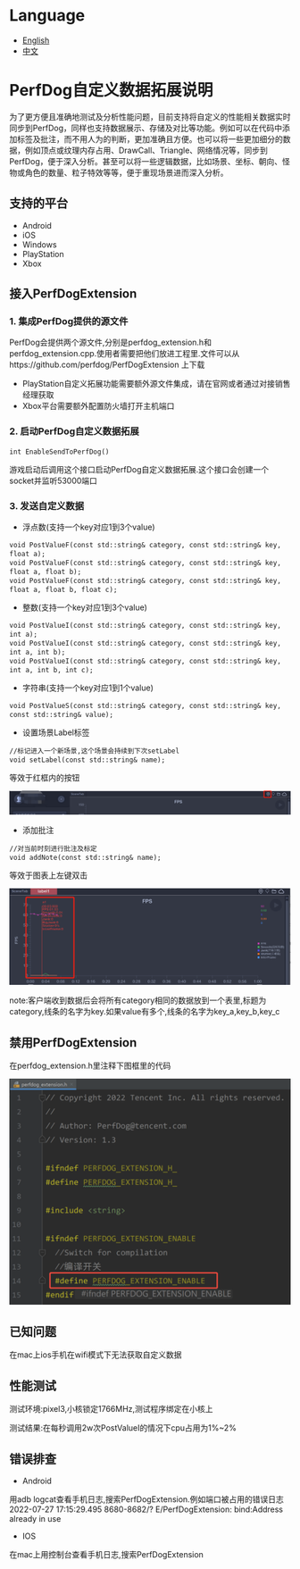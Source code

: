 # Language
- [English](README.md)
- [中文](README_zh.md)

# PerfDog自定义数据拓展说明

为了更方便且准确地测试及分析性能问题，目前支持将自定义的性能相关数据实时同步到PerfDog，同样也支持数据展示、存储及对比等功能。例如可以在代码中添加标签及批注，而不用人为的判断，更加准确且方便。也可以将一些更加细分的数据，例如顶点或纹理内存占用、DrawCall、Triangle、网络情况等，同步到PerfDog，便于深入分析。甚至可以将一些逻辑数据，比如场景、坐标、朝向、怪物或角色的数量、粒子特效等等，便于重现场景进而深入分析。

## 支持的平台
- Android
- iOS
- Windows
- PlayStation
- Xbox

## 接入PerfDogExtension

### 1. 集成PerfDog提供的源文件

PerfDog会提供两个源文件,分别是perfdog_extension.h和perfdog_extension.cpp.使用者需要把他们放进工程里.文件可以从https://github.com/perfdog/PerfDogExtension 上下载
- PlayStation自定义拓展功能需要额外源文件集成，请在官网或者通过对接销售经理获取
- Xbox平台需要额外配置防火墙打开主机端口

### 2. 启动PerfDog自定义数据拓展

```
int EnableSendToPerfDog()
```

游戏启动后调用这个接口启动PerfDog自定义数据拓展.这个接口会创建一个socket并监听53000端口

### 3. 发送自定义数据

- 浮点数(支持一个key对应1到3个value)
```
void PostValueF(const std::string& category, const std::string& key, float a);
void PostValueF(const std::string& category, const std::string& key, float a, float b);
void PostValueF(const std::string& category, const std::string& key, float a, float b, float c);
```

- 整数(支持一个key对应1到3个value)
```
void PostValueI(const std::string& category, const std::string& key, int a);
void PostValueI(const std::string& category, const std::string& key, int a, int b);
void PostValueI(const std::string& category, const std::string& key, int a, int b, int c);
```

- 字符串(支持一个key对应1到1个value)
```
void PostValueS(const std::string& category, const std::string& key, const std::string& value);
```

- 设置场景Label标签

```
//标记进入一个新场景,这个场景会持续到下次setLabel
void setLabel(const std::string& name);
```

等效于红框内的按钮

![](https://github.com/perfdog/PerfDogExtension/raw/master/img/img1.png)

- 添加批注

```
//对当前时刻进行批注及标定
void addNote(const std::string& name);
```

等效于图表上左键双击

![](https://github.com/perfdog/PerfDogExtension/raw/master/img/img2.png)

note:客户端收到数据后会将所有category相同的数据放到一个表里,标题为category,线条的名字为key.如果value有多个,线条的名字为key_a,key_b,key_c

## 禁用PerfDogExtension

在perfdog_extension.h里注释下图框里的代码

![](https://github.com/perfdog/PerfDogExtension/raw/master/img/img3.png)

## 已知问题

在mac上ios手机在wifi模式下无法获取自定义数据

## 性能测试

测试环境:pixel3,小核锁定1766MHz,测试程序绑定在小核上

测试结果:在每秒调用2w次PostValueI的情况下cpu占用为1%~2%

## 错误排查

- Android

用adb logcat查看手机日志,搜索PerfDogExtension.例如端口被占用的错误日志
2022-07-27 17:15:29.495 8680-8682/? E/PerfDogExtension: bind:Address already in use

- IOS

在mac上用控制台查看手机日志,搜索PerfDogExtension
